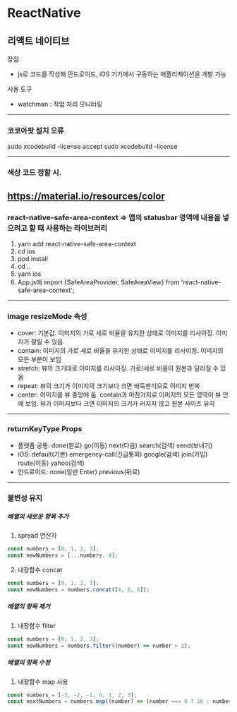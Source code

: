 # ReactNative

## 리액트 네이티브

장점

- js로 코드를 작성해 안드로이드, iOS 기기에서 구동하는 애플리케이션을 개발 가능

사용 도구

- watchman : 작업 처리 모니터링

---

### 코코아팟 설치 오류

sudo xcodebuild -license accept
sudo xcodebuild -license

---

### 색상 코드 정할 시.

## https://material.io/resources/color

### react-native-safe-area-context => 앱의 statusbar 영역에 내용을 넣으려고 할 때 사용하는 라이브러리

1. yarn add react-native-safe-area-context
2. cd ios
3. pod install
4. cd ..
5. yarn ios
6. App.js에 import {SafeAreaProvider, SafeAreaView} from 'react-native-safe-area-context';

---

### image resizeMode 속성

- cover: 기본값. 이미지의 가로 세로 비율을 유지한 상태로 이미지를 리사이징. 이미지가 잘릴 수 있음.
- contain: 이미지의 가로 세로 비율을 유지한 상태로 이미지를 리사이징. 이미지의 모든 부분이 보임
- stretch: 뷰의 크기대로 이미지를 리사이징. 가로/세로 비율이 원본과 달라질 수 있음
- repeat: 뷰의 크기가 이미지의 크기보다 크면 바둑판식으로 이미지 반복
- center: 이미지를 뷰 중앙에 둠. contain과 마찬가지로 이미지의 모든 영역이 뷰 안에 보임.
  뷰가 이미지보다 크면 이미지의 크기가 커지지 않고 원본 사이즈 유지

---

### returnKeyType Props

- 플랫폼 공통: done(완료) go(이동) next(다음) search(검색) send(보내기)
- iOS: default(기본) emergency-call(긴급통화) google(검색) join(가입) route(이동) yahoo(검색)
- 안드로이드: none(일반 Enter) previous(뒤로)

---

### 불변성 유지

##### 배열의 새로운 항목 추가

1. spread 연산자

```javascript
const numbers = [0, 1, 2, 3];
const newNumbers = [...numbers, 4];
```

2. 내장함수 concat

```javascript
const numbers = [0, 1, 2, 3];
const newNumbers = numbers.concat([4, 5, 6]);
```

##### 배열의 항목 제거

1. 내장함수 filter

```javascript
const numbers = [0, 1, 2, 3];
const newNumbers = numbers.filter((number) => number > 2);
```

##### 배열의 항목 수정

1. 내장함수 map 사용

```javascript
const numbers = [-3, -2, -1, 0, 1, 2, 3];
const nextNumbers = numbers.map((number) => (number === 0 ? 10 : number));
```
